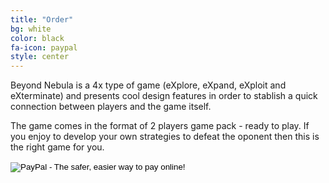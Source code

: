 ```yaml
---
title: "Order"
bg: white
color: black
fa-icon: paypal
style: center
---
```

Beyond Nebula is a 4x type of game (eXplore, eXpand, eXploit and eXterminate) and presents cool design features in order to stablish a quick connection between players and the game itself.

The game comes in the format of 2 players game pack - ready to play. If you enjoy to develop your own strategies to defeat the oponent then this is the right game for you. 

<div id="paypalbuynow">
  <form action="https://www.paypal.com/cgi-bin/webscr" method="post" target="_top">
    <input type="hidden" name="cmd" value="_s-xclick">
    <input type="hidden" name="hosted_button_id" value="X4H9TA459YVYA">
    <input type="image" src="https://www.paypalobjects.com/en_US/i/btn/btn_buynowCC_LG.gif" border="0" name="submit" alt="PayPal - The safer, easier way to pay online!">
    <img alt="" border="0" src="https://www.paypalobjects.com/en_US/i/scr/pixel.gif" width="1" height="1">
  </form>
</div>
